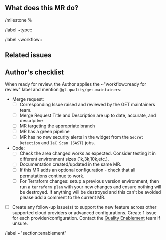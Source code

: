 <!--
# README first!

The Toolkit has a nuanced and layered design that [integrates with numerous tools and services](https://gitlab.com/gitlab-org/gitlab-environment-toolkit/-/blob/main/TECHNICAL_DESIGN.md#integrations-list). As such, it's _strongly recommended_ that you raise an issue first to discuss the best way to tackle the problem that works with the Toolkit's and dependent tool and service designs.

Any changes to the Toolkit _must_ follow our [Technical Design](https://gitlab.com/gitlab-org/gitlab-environment-toolkit/-/blob/main/TECHNICAL_DESIGN.md) guide. Changes should not go against [what the Toolkit isn't for](https://gitlab.com/gitlab-org/gitlab-environment-toolkit/-/blob/main/TECHNICAL_DESIGN.md#what-is-it-not) as well as follow our [Focused Design](https://gitlab.com/gitlab-org/gitlab-environment-toolkit/-/blob/main/TECHNICAL_DESIGN.md#focused-design) principals.

We aim to review all MRs within 2 weeks although generally it's much quicker than this. If there's been no response please ping the @gl-quality/get-maintainers group.
-->

## What does this MR do?

<!-- Briefly describe what this MR is about. -->


<!-- Set the appropriate milestone -->
/milestone %

<!-- Set Work Type Classification label(s) for the MR - https://about.gitlab.com/handbook/engineering/metrics/#work-type-classification -->
/label ~type::

<!-- Set Workflow label for the MR - https://about.gitlab.com/handbook/engineering/workflow/#basics -->
/label ~workflow::

## Related issues

<!-- There should always be a corresponding issue raised and reviewed by the GET maintainers team -->
<!-- Link related issues below. Insert the issue link or reference after the word "Closes" if merging this should automatically close it. -->

## Author's checklist

When ready for review, the Author applies the ~"workflow::ready for review" label and mention `@gl-quality/get-maintainers`:

- Merge request:
  - [ ] Corresponding Issue raised and reviewed by the GET maintainers team.
  - [ ] Merge Request Title and Description are up to date, accurate, and descriptive
  - [ ] MR targeting the appropriate branch
  - [ ] MR has a green pipeline
  - [ ] MR has no new security alerts in the widget from the `Secret Detection` and `IaC Scan (SAST)` jobs.
- Code:
  - [ ] Check the area changed works as expected. Consider testing it in different environment sizes (1k,3k,10k,etc.).
  - [ ] Documentation created/updated in the same MR.
  - [ ] If this MR adds an optional configuration - check that all permutations continue to work.
  - [ ] For Terraform changes: setup a previous version environment, then run a `terraform plan` with your new changes and ensure nothing will be destroyed. If anything will be destroyed and this can't be avoided please add a comment to the current MR.
- [ ] Create any follow-up issue(s) to support the new feature across other supported cloud providers or advanced configurations. Create 1 issue for each provider/configuration. Contact the [Quality Enablement](https://about.gitlab.com/handbook/engineering/quality/sec-enablement-qe-team/) team if unsure.

/label ~"section::enablement"

